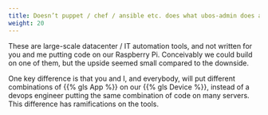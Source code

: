```yaml
---
title: Doesn’t puppet / chef / ansible etc. does what ubos-admin does already?
weight: 20
---
```


These are large-scale datacenter / IT automation tools, and not written for you and me
putting code on our Raspberry Pi. Conceivably we could build on one of them, but the
upside seemed small compared to the downside.

One key difference is that you and I, and everybody, will put different combinations of
{{% gls App %}} on our {{% gls Device %}}, instead of a devops engineer putting the same
combination of code on many servers. This difference has ramifications on the tools.
